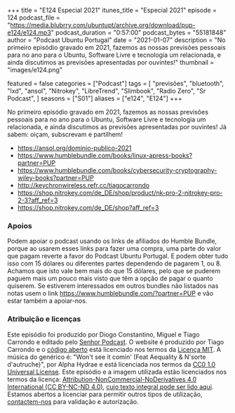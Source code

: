 +++
title = "E124 Especial 2021"
itunes_title = "Especial 2021"
episode = 124
podcast_file = "https://media.blubrry.com/ubuntupt/archive.org/download/pup-e124/e124.mp3"
podcast_duration = "0:57:00"
podcast_bytes = "55181848"
author = "Podcast Ubuntu Portugal"
date = "2021-01-07"
description = "No primeiro episódio gravado em 2021, fazemos as nossas previsões pessoais para no ano para o Ubuntu, Software Livre e tecnologia um relacionada, e ainda discutimos as previsões apresentadas por ouvintes!"
thumbnail = "images/e124.png"

featured = false
categories = ["Podcast"]
tags = [
  "previsões",
  "bluetooth",
  "lxd",
  "ansol",
  "Nitrokey",
  "LibreTrend",
  "Slimbook",
  "Radio Zero",
  "Sr Podcast",
]
seasons = ["S01"]
aliases = ["e124", "E124"]
+++

No primeiro episódio gravado em 2021, fazemos as nossas previsões pessoais para no ano para o Ubuntu, Software Livre e tecnologia um relacionada, e ainda discutimos as previsões apresentadas por ouvintes!
Já sabem: oiçam, subscrevam e partilhem!

* https://ansol.org/dominio-publico-2021
* https://www.humblebundle.com/books/linux-apress-books?partner=PUP
* https://www.humblebundle.com/books/cybersecurity-cryptography-wiley-books?partner=PUP
* http://keychronwireless.refr.cc/tiagocarrondo
* https://shop.nitrokey.com/de_DE/shop/product/nk-pro-2-nitrokey-pro-2-3?aff_ref=3
* https://shop.nitrokey.com/de_DE/shop?aff_ref=3



### Apoios
Podem apoiar o podcast usando os links de afiliados do Humble Bundle, porque ao usarem esses links para fazer uma compra, uma parte do valor que pagam reverte a favor do Podcast Ubuntu Portugal.
E podem obter tudo isso com 15 dólares ou diferentes partes dependendo de pagarem 1, ou 8.
Achamos que isto vale bem mais do que 15 dólares, pelo que se puderem paguem mais um pouco mais visto que têm a opção de pagar o quanto quiserem.
Se estiverem interessados em outros bundles não listados nas notas usem o link https://www.humblebundle.com/?partner=PUP e vão estar também a apoiar-nos.

### Atribuição e licenças
Este episódio foi produzido por Diogo Constantino, Miguel e Tiago Carrondo e editado pelo [Senhor Podcast](https://senhorpodcast.pt/).
O website é produzido por Tiago Carrondo e o [código aberto](https://gitlab.com/podcastubuntuportugal/website) está licenciado nos termos da [Licença MIT](https://gitlab.com/podcastubuntuportugal/website/main/LICENSE).
A música do genérico é: "Won't see it comin' (Feat Aequality & N'sorte d'autruche)", por Alpha Hydrae e está licenciada nos termos da [CC0 1.0 Universal License](https://creativecommons.org/publicdomain/zero/1.0/).
Este episódio e a imagem utilizada estão licenciados nos termos da licença: [Attribution-NonCommercial-NoDerivatives 4.0 International (CC BY-NC-ND 4.0)](https://creativecommons.org/licenses/by-nc-nd/4.0/), [cujo texto integral pode ser lido aqui](https://creativecommons.org/licenses/by-nc-nd/4.0/legalcode). Estamos abertos a licenciar para permitir outros tipos de utilização, [contactem-nos](https://podcastubuntuportugal.org/contactos) para validação e autorização.

